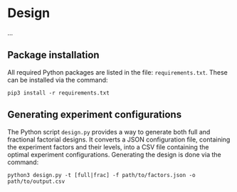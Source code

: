 # Design

...

## Package installation

All required Python packages are listed in the file: `requirements.txt`. These can be installed via the command:

```
pip3 install -r requirements.txt
```

## Generating experiment configurations

The Python script `design.py` provides a way to generate both full and fractional factorial designs. It converts a JSON configuration file, containing the experiment factors and their levels, into a CSV file containing the optimal experiment configurations. Generating the design is done via the command:

```
python3 design.py -t [full|frac] -f path/to/factors.json -o path/to/output.csv
```
